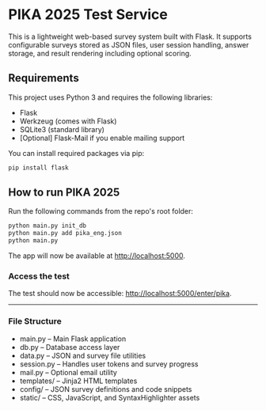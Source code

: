 # PIKA 2025 Test Service
This is a lightweight web-based survey system built with Flask. It supports configurable surveys stored as JSON files, user session handling, answer storage, and result rendering including optional scoring.

## Requirements

This project uses Python 3 and requires the following libraries:

- Flask
- Werkzeug (comes with Flask)
- SQLite3 (standard library)
- [Optional] Flask-Mail if you enable mailing support

You can install required packages via pip:

```bash
pip install flask
```

## How to run PIKA 2025
Run the following commands from the repo's root folder:
```bash
python main.py init_db
python main.py add pika_eng.json
python main.py
```
The app will now be available at [http://localhost:5000](http://localhost:5000).

### Access the test
The test should now be accessible: [http://localhost:5000/enter/pika](http://localhost:5000/enter/pika).

---

### File Structure
* main.py – Main Flask application
* db.py – Database access layer
* data.py – JSON and survey file utilities
* session.py – Handles user tokens and survey progress
* mail.py – Optional email utility
* templates/ – Jinja2 HTML templates
* config/ – JSON survey definitions and code snippets
* static/ – CSS, JavaScript, and SyntaxHighlighter assets
